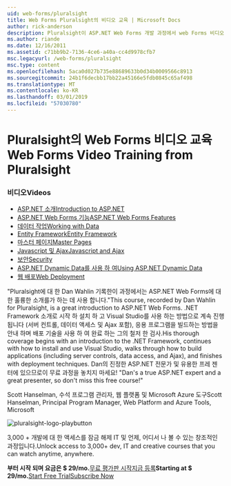 ```yaml
---
uid: web-forms/pluralsight
title: Web Forms Pluralsight의 비디오 교육 | Microsoft Docs
author: rick-anderson
description: Pluralsight이 ASP.NET Web Forms 개발 과정에서 web Forms 비디오 교육을.NET 개발으로 알아야 할 몇 가지 핵심 기술을 소개...
ms.author: riande
ms.date: 12/16/2011
ms.assetid: c71bb9b2-7136-4ce6-a40a-cc4d9978cfb7
msc.legacyurl: /web-forms/pluralsight
msc.type: content
ms.openlocfilehash: 5aca0d027b735e88689633b0d34b0009566c8913
ms.sourcegitcommit: 24b1f6decbb17bb22a45166e5fdb0845c65af498
ms.translationtype: MT
ms.contentlocale: ko-KR
ms.lasthandoff: 03/01/2019
ms.locfileid: "57030780"
---
```

<a name="web-forms-video-training-from-pluralsight"></a><span data-ttu-id="f615d-103">Pluralsight의 Web Forms 비디오 교육</span><span class="sxs-lookup"><span data-stu-id="f615d-103">Web Forms Video Training from Pluralsight</span></span>
====================
### <a name="videos"></a><span data-ttu-id="f615d-104">비디오</span><span class="sxs-lookup"><span data-stu-id="f615d-104">Videos</span></span>

- [<span data-ttu-id="f615d-105">ASP.NET 소개</span><span class="sxs-lookup"><span data-stu-id="f615d-105">Introduction to ASP.NET</span></span>](https://pluralsight.com/training/Player?author=dan-wahlin&name=webforms-01&mode=live&clip=0&course=aspdotnet-webforms4-intro)
- [<span data-ttu-id="f615d-106">ASP.NET Web Forms 기능</span><span class="sxs-lookup"><span data-stu-id="f615d-106">ASP.NET Web Forms Features</span></span>](https://pluralsight.com/training/Player?author=dan-wahlin&name=webforms-02&mode=live&clip=0&course=aspdotnet-webforms4-intro)
- [<span data-ttu-id="f615d-107">데이터 작업</span><span class="sxs-lookup"><span data-stu-id="f615d-107">Working with Data</span></span>](https://pluralsight.com/training/Player?author=dan-wahlin&name=webforms-03&mode=live&clip=0&course=aspdotnet-webforms4-intro)
- [<span data-ttu-id="f615d-108">Entity Framework</span><span class="sxs-lookup"><span data-stu-id="f615d-108">Entity Framework</span></span>](https://pluralsight.com/training/Player?author=dan-wahlin&name=webforms-04&mode=live&clip=0&course=aspdotnet-webforms4-intro)
- [<span data-ttu-id="f615d-109">마스터 페이지</span><span class="sxs-lookup"><span data-stu-id="f615d-109">Master Pages</span></span>](https://pluralsight.com/training/Player?author=dan-wahlin&name=webforms-05&mode=live&clip=0&course=aspdotnet-webforms4-intro)
- [<span data-ttu-id="f615d-110">Javascript 및 Ajax</span><span class="sxs-lookup"><span data-stu-id="f615d-110">Javascript and Ajax</span></span>](https://pluralsight.com/training/Player?author=dan-wahlin&name=webforms-06&mode=live&clip=0&course=aspdotnet-webforms4-intro)
- [<span data-ttu-id="f615d-111">보안</span><span class="sxs-lookup"><span data-stu-id="f615d-111">Security</span></span>](https://pluralsight.com/training/Player?author=dan-wahlin&name=webforms-07&mode=live&clip=0&course=aspdotnet-webforms4-intro)
- [<span data-ttu-id="f615d-112">ASP.NET Dynamic Data를 사용 하 여</span><span class="sxs-lookup"><span data-stu-id="f615d-112">Using ASP.NET Dynamic Data</span></span>](https://pluralsight.com/training/Player?author=dan-wahlin&name=webforms-08&mode=live&clip=0&course=aspdotnet-webforms4-intro)
- [<span data-ttu-id="f615d-113">웹 배포</span><span class="sxs-lookup"><span data-stu-id="f615d-113">Web Deployment</span></span>](https://pluralsight.com/training/Player?author=fritz-onion&name=webforms-09&mode=live&clip=0&course=aspdotnet-webforms4-intro)


<span data-ttu-id="f615d-114">"Pluralsight에 대 한 Dan Wahlin 기록한이 과정에서는 ASP.NET Web Forms에 대 한 훌륭한 소개를가 하는 데 사용 합니다.</span><span class="sxs-lookup"><span data-stu-id="f615d-114">"This course, recorded by Dan Wahlin for Pluralsight, is a great introduction to ASP.NET Web Forms.</span></span> <span data-ttu-id="f615d-115">.NET Framework 소개로 시작 하 설치 하 고 Visual Studio를 사용 하는 방법으로 계속 진행 됩니다 (서버 컨트롤, 데이터 액세스 및 Ajax 포함), 응용 프로그램을 빌드하는 방법을 안내 하며 배포 기술을 사용 하 여 완료 하는 그의 철저 한 검사.</span><span class="sxs-lookup"><span data-stu-id="f615d-115">His thorough coverage begins with an introduction to the .NET Framework, continues with how to install and use Visual Studio, walks through how to build applications (including server controls, data access, and Ajax), and finishes with deployment techniques.</span></span> <span data-ttu-id="f615d-116">Dan의 진정한 ASP.NET 전문가 및 유용한 프레 젠 터에 있으므로이 무료 과정을 놓치지 마세요! "</span><span class="sxs-lookup"><span data-stu-id="f615d-116">Dan's a true ASP.NET expert and a great presenter, so don't miss this free course!"</span></span>

<span data-ttu-id="f615d-117">Scott Hanselman, 수석 프로그램 관리자, 웹 플랫폼 및 Microsoft Azure 도구</span><span class="sxs-lookup"><span data-stu-id="f615d-117">Scott Hanselman, Principal Program Manager, Web Platform and Azure Tools, Microsoft</span></span>


![pluralsight-logo-playbutton](pluralsight/_static/image1.png)

<span data-ttu-id="f615d-119">3,000 + 개발에 대 한 액세스를 잠금 해제 IT 및 언제, 어디서 나 볼 수 있는 창조적인 과정입니다.</span><span class="sxs-lookup"><span data-stu-id="f615d-119">Unlock access to 3,000+ dev, IT and creative courses that you can watch anytime, anywhere.</span></span>

<span data-ttu-id="f615d-120">**부터 시작 되며 요금은 $ 29/mo.**[무료 평가판 시작](https://pluralsight.com/microsoft/olt/subscribe/SubscriptionRedirector.aspx?freetrial=true&amp;utm_source=microsoft&amp;utm_medium=sponsored-page&amp;utm_content=webmatrix&amp;utm_campaign=microsoft-sponsored-course)[지금 등록](https://pluralsight.com/microsoft/OLT/subscriptions.aspx?utm_source=microsoft&amp;utm_medium=sponsored-page&amp;utm_content=webmatrix&amp;utm_campaign=microsoft-sponsored-course)</span><span class="sxs-lookup"><span data-stu-id="f615d-120">**Starting at $ 29/mo.**[Start Free Trial](https://pluralsight.com/microsoft/olt/subscribe/SubscriptionRedirector.aspx?freetrial=true&amp;utm_source=microsoft&amp;utm_medium=sponsored-page&amp;utm_content=webmatrix&amp;utm_campaign=microsoft-sponsored-course)[Subscribe Now](https://pluralsight.com/microsoft/OLT/subscriptions.aspx?utm_source=microsoft&amp;utm_medium=sponsored-page&amp;utm_content=webmatrix&amp;utm_campaign=microsoft-sponsored-course)</span></span>
